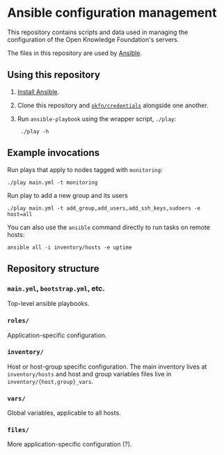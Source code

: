 # Ansible configuration management

This repository contains scripts and data used in managing the configuration of
the Open Knowledge Foundation's servers.

The files in this repository are used by
[Ansible](http://www.ansibleworks.com/).

## Using this repository

1. [Install Ansible](http://docs.ansible.com/intro_installation.html).

2. Clone this repository and
   [`okfn/credentials`](https://github.com/okfn/credentials) alongside one
   another.

3. Run `ansible-playbook` using the wrapper script, `./play`:

        ./play -h

## Example invocations

Run plays that apply to nodes tagged with `monitoring`:

    ./play main.yml -t monitoring

Run play to add a new group and its users

    ./play main.yml -t add_group,add_users,add_ssh_keys,sudoers -e host=all

You can also use the `ansible` command directly to run tasks on remote hosts:

    ansible all -i inventory/hosts -e uptime

## Repository structure

### `main.yml`, `bootstrap.yml`, etc.

Top-level ansible playbooks.

### `roles/`

Application-specific configuration.

### `inventory/`

Host or host-group specific configuration. The main inventory lives at
`inventory/hosts` and host and group variables files live in
`inventory/{host,group}_vars`.

### `vars/`

Global variables, applicable to all hosts.

### `files/`

More application-specific configuration (?).
